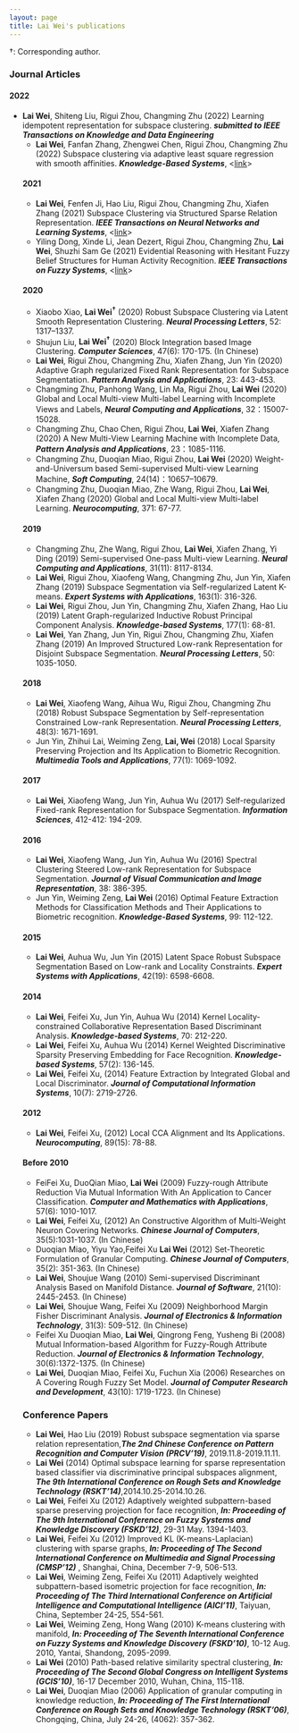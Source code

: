 ```yaml
---
layout: page
title: Lai Wei's publications
---
```



&dagger;: Corresponding author.

### Journal Articles
#### 2022

<ul> <li> <b>Lai Wei</b>, Shiteng Liu, Rigui Zhou, Changming Zhu (2022) Learning idempotent representation for subspace clustering. <i><b>submitted to IEEE Transactions on Knowledge and Data Engineering</b></i>
<ul> <li> <b>Lai Wei</b>, Fanfan Zhang, Zhengwei Chen, Rigui Zhou, Changming Zhu (2022) Subspace clustering via adaptive least square regression with smooth affinities. <i><b>Knowledge-Based Systems</b></i>, <<a href="https://10.1016/j.knosys.2021.107950">link</a>></li></ul>

#### 2021
<ul> <li> <b>Lai Wei</b>, Fenfen Ji, Hao Liu, Rigui Zhou, Changming Zhu, Xiafen Zhang (2021) Subspace Clustering via Structured Sparse Relation Representation. <i><b>IEEE Transactions on Neural Networks and Learning Systems</b></i>, <<a href="https://doi.org/10.1109/TNNLS.2021.3059511">link</a>></li></ul>

<ul> <li> Yiling Dong, Xinde Li, Jean Dezert, Rigui Zhou, Changming Zhu, <b>Lai Wei</b>, Shuzhi Sam Ge (2021) Evidential Reasoning with Hesitant Fuzzy Belief Structures for Human Activity Recognition. <i><b>IEEE Transactions on Fuzzy Systems</b></i>, <<a href="https://doi.org/10.1109/10.1109/TFUZZ.2021.3079495">link</a>></li></ul>

#### 2020
<ul> <li> Xiaobo Xiao, <b>Lai Wei<sup>&dagger;</sup></b> (2020) Robust Subspace Clustering via Latent Smooth Representation Clustering. <i><b>Neural Processing Letters</b></i>, 52: 1317–1337.</li></ul>

<ul> <li> Shujun Liu, <b>Lai Wei<sup>&dagger;</sup></b> (2020) Block Integration based Image Clustering. <i><b>Computer Sciences</b></i>, 47(6): 170-175. (In Chinese)</li></ul>

<ul> <li> <b>Lai Wei</b>, Rigui Zhou, Changming Zhu, Xiafen Zhang, Jun Yin (2020) Adaptive Graph regularized Fixed Rank Representation for Subspace Segmentation. <i><b>Pattern Analysis and Applications</b></i>, 23: 443-453.</li></ul>

<ul> <li> Changming Zhu, Panhong Wang, Lin Ma, Rigui Zhou, <b>Lai Wei</b> (2020) Global and Local Multi-view Multi-label Learning with Incomplete Views and Labels, <i><b>Neural Computing and Applications</b></i>, 32：15007-15028.</li></ul>

<ul> <li>Changming Zhu, Chao Chen, Rigui Zhou, <b>Lai Wei</b>, Xiafen Zhang (2020) A New Multi-View Learning Machine with Incomplete Data, <i><b>Pattern Analysis and Applications</b></i>, 23：1085-1116.</li></ul>


<ul> <li>Changming Zhu, Duoqian Miao, Rigui Zhou, <b>Lai Wei</b> (2020) Weight-and-Universum based Semi-supervised Multi-view Learning Machine, <i><b>Soft Computing</b></i>, 24(14)：10657–10679.</li></ul>

<ul> <li>Changming Zhu, Duoqian Miao, Zhe Wang, Rigui Zhou, <b>Lai Wei</b>, Xiafen Zhang (2020) Global and Local Multi-view Multi-label Learning. <i><b>Neurocomputing</b></i>, 371: 67-77.</li></ul>

#### 2019
<ul> <li>Changming Zhu, Zhe Wang, Rigui Zhou, <b>Lai Wei</b>, Xiafen Zhang, Yi Ding (2019) Semi-supervised One-pass Multi-view Learning. <i><b>Neural Computing and Applications</b></i>, 31(11): 8117-8134.</li></ul>

<ul> <li> <b>Lai Wei</b>, Rigui Zhou, Xiaofeng Wang, Changming Zhu, Jun Yin, Xiafen Zhang (2019) Subspace Segmentation via Self-regularized Latent K-means. <i><b>Expert Systems with Applications</b></i>, 163(1): 316-326.</li></ul>

<ul> <li> <b>Lai Wei</b>, Rigui Zhou, Jun Yin, Changming Zhu, Xiafen Zhang, Hao Liu (2019) Latent Graph-regularized Inductive Robust Principal Component Analysis. <i><b>Knowledge-based Systems</b></i>,  177(1): 68-81.</li></ul>

<ul> <li> <b>Lai Wei</b>, Yan Zhang, Jun Yin, Rigui Zhou, Changming Zhu, Xiafen Zhang (2019) An Improved Structured Low-rank Representation for Disjoint Subspace Segmentation. <i><b>Neural Processing Letters</b></i>, 50: 1035-1050.</li></ul>

#### 2018
<ul> <li> <b>Lai Wei</b>, Xiaofeng Wang, Aihua Wu, Rigui Zhou, Changming Zhu (2018) Robust Subspace Segmentation by Self-representation Constrained Low-rank Representation. <i><b>Neural Processing Letters</b></i>, 48(3): 1671-1691.</li></ul>

<ul> <li>Jun Yin, Zhihui Lai, Weiming Zeng, <b>Lai, Wei</b> (2018) Local Sparsity Preserving Projection and Its Application to Biometric Recognition. <i><b>Multimedia Tools and Applications</b></i>, 77(1): 1069-1092.</li></ul>

#### 2017
<ul> <li> <b>Lai Wei</b>, Xiaofeng Wang, Jun Yin, Auhua Wu (2017) Self-regularized Fixed-rank Representation for Subspace Segmentation. <i><b>Information Sciences</b></i>, 412-412: 194-209.</li></ul>

#### 2016
<ul> <li> <b>Lai Wei</b>, Xiaofeng Wang, Jun Yin, Auhua Wu (2016) Spectral Clustering Steered Low-rank Representation for Subspace Segmentation. <i><b>Journal of Visual Communication and Image Representation</b></i>, 38: 386-395.</li></ul>

<ul> <li>Jun Yin, Weiming Zeng, <b>Lai Wei</b> (2016) Optimal Feature Extraction Methods for Classification Methods and Their Applications to Biometric recognition. <i><b>Knowledge-Based Systems</b></i>, 99: 112-122.
</li></ul>

#### 2015
<ul> <li> <b>Lai Wei</b>, Auhua Wu, Jun Yin (2015) Latent Space Robust Subspace Segmentation Based on Low-rank and Locality Constraints. <i><b>Expert Systems with Applications</b></i>, 42(19): 6598-6608.</li></ul>

#### 2014
<ul> <li> <b>Lai Wei</b>, Feifei Xu, Jun Yin, Auhua Wu (2014) Kernel Locality-constrained Collaborative Representation Based Discriminant Analysis. <i><b>Knowledge-based Systems</b></i>, 70: 212-220.</li></ul>

<ul> <li> <b>Lai Wei</b>, Feifei Xu, Auhua Wu (2014) Kernel Weighted Discriminative Sparsity Preserving Embedding for Face Recognition. <i><b>Knowledge-based Systems</b></i>, 57(2): 136-145.</li></ul>

<ul> <li> <b>Lai Wei</b>, Feifei Xu, (2014) Feature Extraction by Integrated Global and Local Discriminator. <i><b>Journal of Computational Information Systems</b></i>, 10(7): 2719-2726.</li></ul>

#### 2012
<ul> <li> <b>Lai Wei</b>, Feifei Xu, (2012) Local CCA Alignment and Its Applications. <i><b>Neurocomputing</b></i>, 89(15): 78-88.</li></ul>

#### Before 2010
<ul> <li>FeiFei Xu, DuoQian Miao, <b>Lai Wei</b> (2009) Fuzzy-rough Attribute Reduction Via Mutual Information With An Application to Cancer Classification. <i><b>Computer and Mathematics with Applications</b></i>, 57(6): 1010-1017.
</li></ul>

<ul> <li> <b>Lai Wei</b>, Feifei Xu, (2012) An Constructive Algorithm of Multi-Weight Neuron Covering Networks. <i><b>Chinese Journal of Computers</b></i>, 35(5):1031-1037. (In Chinese)</li></ul>

<ul> <li> Duoqian Miao, Yiyu Yao,Feifei Xu <b>Lai Wei</b> (2012) Set-Theoretic Formulation of Granular Computing. <i><b>Chinese Journal of Computers</b></i>, 35(2): 351-363. (In Chinese)</li></ul>

<ul> <li> <b>Lai Wei</b>, Shoujue Wang (2010) Semi-supervised Discriminant Analysis Based on Manifold Distance. <i><b>Journal of Software</b></i>, 21(10): 2445-2453. (In Chinese)</li></ul>

<ul> <li> <b>Lai Wei</b>, Shoujue Wang, Feifei Xu (2009) Neighborhood Margin Fisher Discriminant Analysis. <i><b>Journal of Electronics & Information Technology</b></i>, 31(3): 509-512. (In Chinese)</li></ul>

<ul> <li> Feifei Xu Duoqian Miao, <b>Lai Wei</b>, Qingrong Feng, Yusheng Bi (2008) Mutual Information-based Algorithm for Fuzzy-Rough Attribute Reduction. <i><b>Journal of Electronics & Information Technology</b></i>, 30(6):1372-1375. (In Chinese)</li></ul>

<ul> <li> <b>Lai Wei</b>, Duoqian Miao, Feifei Xu, Fuchun Xia (2006) Researches on A Covering Rough Fuzzy Set Model. <i><b>Journal of Computer Research and Development</b></i>, 43(10): 1719-1723. (In Chinese)</li></ul>

### Conference Papers

<ul> <li> <b>Lai Wei</b>, Hao Liu (2019) Robust subspace segmentation via sparse relation representation,<i><b>The 2nd Chinese Conference on Pattern Recognition and Computer Vision (PRCV’19)</b></i>, 2019.11.8-2019.11.11.</li></ul>

<ul> <li> <b>Lai Wei</b> (2014) Optimal subspace learning for sparse representation based classifier via discriminative principal subspaces alignment, <i><b>The 9th International Conference on Rough Sets and Knowledge Technology (RSKT’14)</b></i>,2014.10.25-2014.10.26. </li></ul>

<ul> <li> <b>Lai Wei</b>, Feifei Xu (2012) Adaptively weighted subpattern-based sparse preserving projection for face recognition, <i><b>In: Proceeding of The 9th International Conference on Fuzzy Systems and Knowledge Discovery (FSKD’12)</b></i>, 29-31 May. 1394-1403.</li></ul>

<ul> <li> <b>Lai Wei</b>, Feifei Xu (2012) Improved KL (K-means-Laplacian) clustering with sparse graphs, <i><b>In: Proceeding of The Second International Conference on Multimedia and Signal Processing (CMSP’12)</b></i> , Shanghai, China, December 7-9, 506-513.</li></ul>

<ul> <li> <b>Lai Wei</b>, Weiming Zeng, Feifei Xu (2011) Adaptively weighted subpattern-based isometric projection for face recognition, <i><b>In: Proceeding of The Third International Conference on Artificial Intelligence and Computational Intelligence (AICI’11)</b></i>, Taiyuan, China, September 24-25, 554-561.</li></ul>

<ul> <li> <b>Lai Wei</b>, Weiming Zeng, Hong Wang (2010) K-means clustering with manifold, <i><b>In: Proceeding of The Seventh International Conference on Fuzzy Systems and Knowledge Discovery (FSKD’10)</b></i>, 10-12 Aug. 2010, Yantai, Shandong, 2095-2099.</li></ul>

<ul> <li> <b>Lai Wei</b> (2010) Path-based relative similarity spectral clustering, <i><b>In: Proceeding of The Second Global Congress on Intelligent Systems (GCIS’10)</b></i>, 16-17 December 2010, Wuhan, China, 115-118.</li></ul>

<ul> <li> <b>Lai Wei</b>, Duoqian Miao (2006) Application of granular computing in knowledge reduction, <i><b>In: Proceeding of The First International Conference on Rough Sets and Knowledge Technology (RSKT’06)</b></i>, Chongqing, China, July 24-26, (4062): 357-362.</li></ul>


